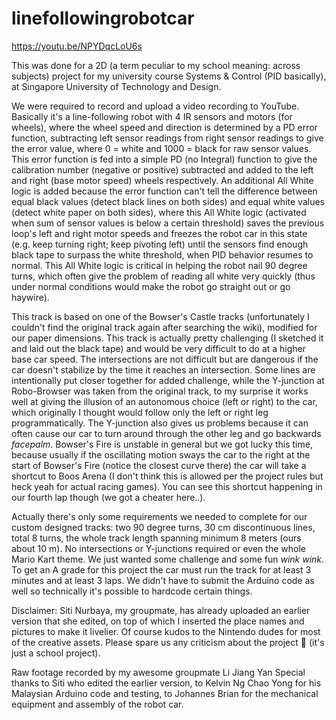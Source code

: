 # linefollowingrobotcar
https://youtu.be/NPYDqcLoU6s

This was done for a 2D (a term peculiar to my school meaning: across subjects) project for my university course Systems &amp; Control (PID basically), at Singapore University of Technology and Design. 

We were required to record and upload a video recording to YouTube. Basically it's a line-following robot with 4 IR sensors and motors (for wheels), where the wheel speed and direction is determined by a PD error function, subtracting left sensor readings from right sensor readings to give the error value, where 0 = white and 1000 = black for raw sensor values. This error function is fed into a simple PD (no Integral) function to give the calibration number (negative or positive) subtracted and added to the left and right (base motor speed) wheels respectively. 
An additional All White logic is added because the error function can't tell the difference between equal black values (detect black lines on both sides) and equal white values (detect white paper on both sides), where this All White logic (activated when sum of sensor values is below a certain threshold) saves the previous loop's left and right motor speeds and freezes the robot car in this state (e.g. keep turning right; keep pivoting left) until the sensors find enough black tape to surpass the white threshold, when PID behavior resumes to normal.
This All White logic is critical in helping the robot nail 90 degree turns, which often give the problem of reading all white very quickly (thus under normal conditions would make the robot go straight out or go haywire).

This track is based on one of the Bowser's Castle tracks (unfortunately I couldn't find the original track again after searching the wiki), modified for our paper dimensions. This track is actually pretty challenging (I sketched it and laid out the black tape) and would be very difficult to do at a higher base car speed. The intersections are not difficult but are dangerous if the car doesn't stabilize by the time it reaches an intersection. Some lines are intentionally put closer together for added challenge, while the Y-junction at Robo-Browser was taken from the original track, to my surprise it works well at giving the illusion of an autonomous choice (left or right) to the car, which originally I thought would follow only the left or right leg programmatically. The Y-junction also gives us problems because it can often cause our car to turn around through the other leg and go backwards *facepalm*. Bowser's Fire is unstable in general but we got lucky this time, because usually if the oscillating motion sways the car to the right at the start of Bowser's Fire (notice the closest curve there) the car will take a shortcut to Boos Arena (I don't think this is allowed per the project rules but heck yeah for actual racing games). You can see this shortcut happening in our fourth lap though (we got a cheater here..).

Actually there's only some requirements we needed to complete for our custom designed tracks: two 90 degree turns, 30 cm discontinuous lines, total 8 turns, the whole track length spanning minimum 8 meters (ours about 10 m). No intersections or Y-junctions required or even the whole Mario Kart theme. We just wanted some challenge and some fun *wink* *wink*. To get an A grade for this project the car must run the track for at least 3 minutes and at least 3 laps. We didn't have to submit the Arduino code as well so technically it's possible to hardcode certain things. 

Disclaimer: Siti Nurbaya, my groupmate, has already uploaded an earlier version that she edited, on top of which I inserted the place names and pictures to make it livelier. Of course kudos to the Nintendo dudes for most of the creative assets. Please spare us any criticism about the project 🥺 (it's just a school project).

Raw footage recorded by my awesome groupmate Li Jiang Yan 
Special thanks to Siti who edited the earlier version, to Kelvin Ng Chao Yong for his Malaysian Arduino code and testing, to Johannes Brian for the mechanical equipment and assembly of the robot car.
